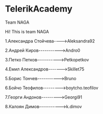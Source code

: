 ﻿# TelerikAcademy

Team NAGA

Hi!
This is team NAGA

1.Александра Стойчева---->Aleksandra92

2.Андрей Киров----------->Andro0

3.Петко Петков----------->Petkopetkov

4.Емил Александров------->Skillet75

5.Борис Тончев----------->Bruno

6.Бойчо Теофилов--------->boytcho.teofilov

7.Георги Андонов--------->Georgi91

8.Калоян Димов----------->k.dimov


